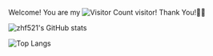 
Welcome! You are my ![Visitor Count](https://profile-counter.glitch.me/zhf521/count.svg) visitor! Thank You!🎉🎉

![zhf521's GitHub stats](https://github-readme-stats.vercel.app/api?username=zhf521&show_icons=true&theme=tokyonight)

![Top Langs](https://github-readme-stats.vercel.app/api/top-langs/?username=zhf521&layout=compact&theme=tokyonight)

